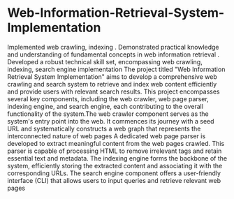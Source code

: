 # Web-Information-Retrieval-System-Implementation
Implemented web crawling, indexing . Demonstrated practical knowledge and understanding of fundamental concepts in web information retrieval .  Developed a robust technical skill set, encompassing web crawling, indexing, search engine implementation
The project titled "Web Information Retrieval System Implementation" aims to develop a comprehensive web crawling and search system to retrieve and index web content efficiently and provide users with relevant search results. This project encompasses several key components, including the web crawler, web page parser, indexing engine, and search engine, each contributing to the overall functionality of the system.The web crawler component serves as the system's entry point into the web. It commences its journey with a seed URL and systematically constructs a web graph that represents the interconnected nature of web pages A dedicated web page parser is developed to extract meaningful content from the web pages crawled. This parser is capable of processing HTML to remove irrelevant tags and retain essential text and metadata. The indexing engine forms the backbone of the system, efficiently storing the extracted content and associating it with the corresponding URLs. The search engine component offers a user-friendly interface (CLI) that allows users to input queries and retrieve relevant web pages
